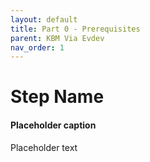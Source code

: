 ```yaml
---
layout: default
title: Part 0 - Prerequisites
parent: KBM Via Evdev
nav_order: 1
---
```


# Step Name
#### Placeholder caption

Placeholder text